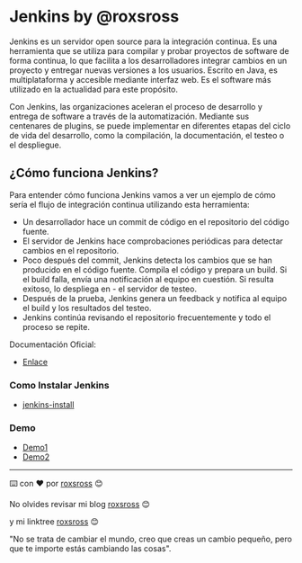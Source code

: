 # Jenkins by @roxsross

Jenkins es un servidor open source para la integración continua. Es una herramienta que se utiliza para compilar y probar proyectos de software de forma continua, lo que facilita a los desarrolladores integrar cambios en un proyecto y entregar nuevas versiones a los usuarios. Escrito en Java, es multiplataforma y accesible mediante interfaz web. Es el software más utilizado en la actualidad para este propósito.

Con Jenkins, las organizaciones aceleran el proceso de desarrollo y entrega de software a través de la automatización. Mediante sus centenares de plugins, se puede implementar en diferentes etapas del ciclo de vida del desarrollo, como la compilación, la documentación, el testeo o el despliegue.

## ¿Cómo funciona Jenkins?
Para entender cómo funciona Jenkins vamos a ver un ejemplo de cómo sería el flujo de integración continua utilizando esta herramienta:

- Un desarrollador hace un commit de código en el repositorio del código fuente. 
- El servidor de Jenkins hace comprobaciones periódicas para detectar cambios en el repositorio.
- Poco después del commit, Jenkins detecta los cambios que se han producido en el código fuente. Compila el código y prepara un build. Si el build falla, envía una notificación al equipo en cuestión. Si resulta exitoso, lo despliega en - el servidor de testeo.
- Después de la prueba, Jenkins genera un feedback y notifica al equipo el build y los resultados del testeo.
- Jenkins continúa revisando el repositorio frecuentemente y todo el proceso se repite.

Documentación Oficial:

- [Enlace](https://www.jenkins.io/)

### Como Instalar Jenkins
 - [jenkins-install](https://github.com/roxsross/jenkins-aws-ug-guatemala/tree/jenkins-install)

### Demo 
- [Demo1](https://github.com/roxsross/jenkins-aws-ug-guatemala/tree/develop)
- [Demo2](https://github.com/roxsross/jenkins-aws-ug-guatemala/tree/develop-angular)

---
⌨️ con ❤️ por [roxsross](https://github.com/roxsross) 😊

No olvides revisar mi blog [roxsross](https://blog.295devops.com) 😊

y mi linktree [roxsross](https://roxs.295devops.com) 😊

"No se trata de cambiar el mundo, creo que creas un cambio pequeño, pero que te importe estás cambiando las cosas".
